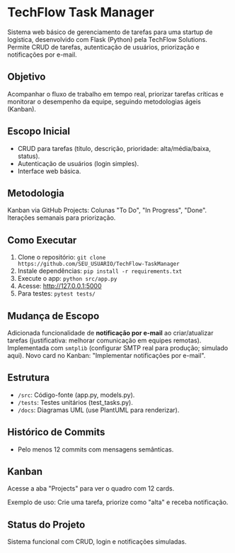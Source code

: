 # TechFlow Task Manager

Sistema web básico de gerenciamento de tarefas para uma startup de logística, desenvolvido com Flask (Python) pela TechFlow Solutions. Permite CRUD de tarefas, autenticação de usuários, priorização e notificações por e-mail.

## Objetivo
Acompanhar o fluxo de trabalho em tempo real, priorizar tarefas críticas e monitorar o desempenho da equipe, seguindo metodologias ágeis (Kanban).

## Escopo Inicial
- CRUD para tarefas (título, descrição, prioridade: alta/média/baixa, status).
- Autenticação de usuários (login simples).
- Interface web básica.

## Metodologia
Kanban via GitHub Projects: Colunas "To Do", "In Progress", "Done". Iterações semanais para priorização.

## Como Executar
1. Clone o repositório: `git clone https://github.com/SEU_USUARIO/TechFlow-TaskManager`
2. Instale dependências: `pip install -r requirements.txt`
3. Execute o app: `python src/app.py`
4. Acesse: http://127.0.0.1:5000
5. Para testes: `pytest tests/`

## Mudança de Escopo
Adicionada funcionalidade de **notificação por e-mail** ao criar/atualizar tarefas (justificativa: melhorar comunicação em equipes remotas). Implementada com `smtplib` (configurar SMTP real para produção; simulado aqui). Novo card no Kanban: "Implementar notificações por e-mail".

## Estrutura
- `/src`: Código-fonte (app.py, models.py).
- `/tests`: Testes unitários (test_tasks.py).
- `/docs`: Diagramas UML (use PlantUML para renderizar).

## Histórico de Commits
- Pelo menos 12 commits com mensagens semânticas.

## Kanban
Acesse a aba "Projects" para ver o quadro com 12 cards.

Exemplo de uso: Crie uma tarefa, priorize como "alta" e receba notificação.

## Status do Projeto
Sistema funcional com CRUD, login e notificações simuladas.
